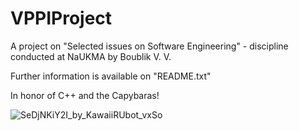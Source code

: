 # VPPIProject
A project on "Selected issues on Software Engineering" - discipline conducted at NaUKMA by Boublik V. V.

Further information is available on "README.txt"

In honor of C++ and the Capybaras!

![SeDjNKiY2I_by_KawaiiRUbot_vxSo](https://user-images.githubusercontent.com/75881334/217155435-5f3487e9-86fb-49b5-8bcb-4a039652071e.png)
